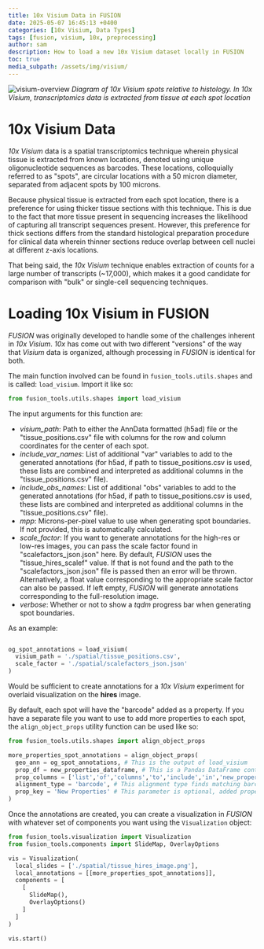 ```yaml
---
title: 10x Visium Data in FUSION
date: 2025-05-07 16:45:13 +0400
categories: [10x Visium, Data Types]
tags: [fusion, visium, 10x, preprocessing]
author: sam
description: How to load a new 10x Visium dataset locally in FUSION
toc: true
media_subpath: /assets/img/visium/
---
```


![visium-overview](visium-overview-fig.png)
_Diagram of 10x Visium spots relative to histology. In 10x Visium, transcriptomics data is extracted from tissue at each spot location_

# 10x Visium Data

*10x Visium* data is a spatial transcriptomics technique wherein physical tissue is extracted from known locations, denoted using unique oligonucleotide sequences as barcodes. These locations, colloquially referred to as "spots", are circular locations with a 50 micron diameter, separated from adjacent spots by 100 microns.

Because physical tissue is extracted from each spot location, there is a preference for using thicker tissue sections with this technique. This is due to the fact that more tissue present in sequencing increases the likelihood of capturing all transcript sequences present. However, this preference for thick sections differs from the standard histological preparation procedure for clinical data wherein thinner sections reduce overlap between cell nuclei at different z-axis locations.

That being said, the *10x Visium* technique enables extraction of counts for a large number of transcripts (~17,000), which makes it a good candidate for comparison with "bulk" or single-cell sequencing techniques. 

# Loading 10x Visium in FUSION

*FUSION* was originally developed to handle some of the challenges inherent in *10x Visium*. *10x* has come out with two different "versions" of the way that *Visium* data is organized, although processing in *FUSION* is identical for both.

The main function involved can be found in `fusion_tools.utils.shapes` and is called: `load_visium`. Import it like so:

```python
from fusion_tools.utils.shapes import load_visium
```

The input arguments for this function are:
- *visium_path*: Path to either the AnnData formatted (h5ad) file or the "tissue_positions.csv" file with columns for the row and column coordinates for the center of each spot.
- *include_var_names*: List of additional "var" variables to add to the generated annotations (for h5ad, if path to tissue_positions.csv is used, these lists are combined and interpreted as additional columns in the "tissue_positions.csv" file).
- *include_obs_names*: List of additional "obs" variables to add to the generated annotations (for h5ad, if path to tissue_positions.csv is used, these lists are combined and interpreted as additional columns in the "tissue_positions.csv" file).
- *mpp*: Microns-per-pixel value to use when generating spot boundaries. If not provided, this is automatically calculated. 
- *scale_factor*: If you want to generate annotations for the high-res or low-res images, you can pass the scale factor found in "scalefactors_json.json" here. By default, *FUSION* uses the "tissue_hires_scalef" value. If that is not found and the path to the "scalefactors_json.json" file is passed then an error will be thrown. Alternatively, a float value corresponding to the appropriate scale factor can also be passed. If left empty, *FUSION* will generate annotations corresponding to the full-resolution image.
- *verbose*: Whether or not to show a *tqdm* progress bar when generating spot boundaries.

As an example:

```python

og_spot_annotations = load_visium(
  visium_path = './spatial/tissue_positions.csv',
  scale_factor = './spatial/scalefactors_json.json'
)

```

Would be sufficient to create annotations for a *10x Visium* experiment for overlaid visualization on the **hires** image.


By default, each spot will have the "barcode" added as a property. If you have a separate file you want to use to add more properties to each spot, the `align_object_props` utility function can be used like so:

```python
from fusion_tools.utils.shapes import align_object_props

more_properties_spot_annotations = align_object_props(
  geo_ann = og_spot_annotations, # This is the output of load_visium
  prop_df = new_properties_dataframe, # This is a Pandas DataFrame containing new properties 
  prop_columns = ['list','of','columns','to','include','in','new_properties_dataframe'], # These are the columns you want to add as properties to your spots
  alignment_type = 'barcode', # This alignment type finds matching barcodes and assigns new properties to the matching spot. Alternatively, you can add properties by "index" or any other property name already assigned to that spot
  prop_key = 'New Properties' # This parameter is optional, added properties will appear under "New Properties" which can be useful if you have multiple clustering methods that are all called "cluster"
)

```

Once the annotations are created, you can create a visualization in *FUSION* with whatever set of components you want using the `Visualization` object:

```python
from fusion_tools.visualization import Visualization
from fusion_tools.components import SlideMap, OverlayOptions

vis = Visualization(
  local_slides = ['./spatial/tissue_hires_image.png'],
  local_annotations = [[more_properties_spot_annotations]],
  components = [
    [
      SlideMap(),
      OverlayOptions()
    ]
  ]
)

vis.start()

```






